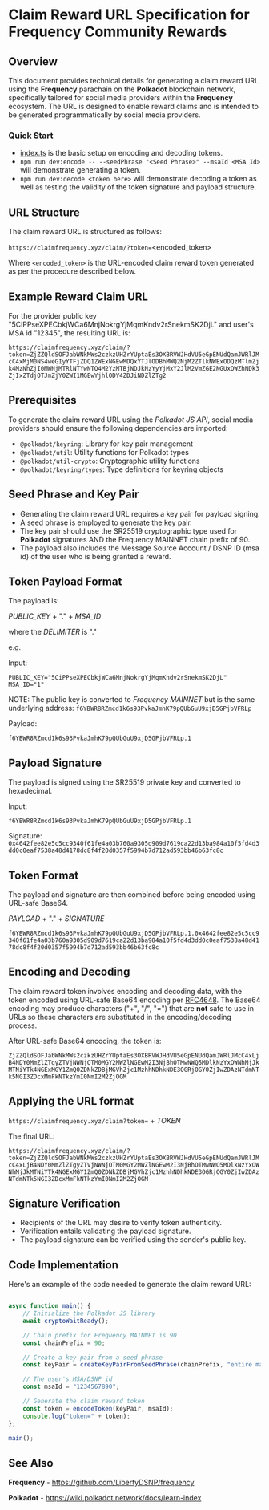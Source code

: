 # Claim Reward URL Specification for Frequency Community Rewards

## Overview

This document provides technical details for generating a claim reward URL using the **Frequency** parachain on the **Polkadot** blockchain network, specifically tailored for social media providers within the **Frequency** ecosystem. The URL is designed to enable reward claims and is intended to be generated programmatically by social media providers.

### Quick Start

- [index.ts](./src/index.ts) is the basic setup on encoding and decoding tokens.
- `npm run dev:encode -- --seedPhrase "<Seed Phrase>" --msaId <MSA Id>` will demonstrate generating a token.
- `npm run dev:decode <token here>` will demonstrate decoding a token as well as testing the validity of the token signature and payload structure.

## URL Structure

The claim reward URL is structured as follows:

`https://claimfrequency.xyz/claim/?token=`<encoded_token>

Where `<encoded_token>` is the URL-encoded claim reward token generated as per the procedure described below.

## Example Reward Claim URL

For the provider public key "5CiPPseXPECbkjWCa6MnjNokrgYjMqmKndv2rSnekmSK2DjL" and user's MSA id "12345", the resulting URL is:

`https://claimfrequency.xyz/claim/?token=ZjZZQldSOFJabWNkMWs2czkzUHZrYUptaEs3OXBRVWJHdVU5eGpENUdQamJWRlJMcC4xMjM0NS4weGIyYTFjZDQ1ZWExNGEwMDQxYTJlODBhMWQ2NjM2ZTlkNWExODQzMTlmZjk4MzNhZjI0MWNjMTRlNTYwNTQ4M2YzMTBjNDJkNzYyYjMxY2JlM2VmZGE2NGUxOWZhNDk3ZjIxZTdjOTJmZjY0ZWI1MGEwYjhlODY4ZDJiNDZlZTg2`

## Prerequisites

To generate the claim reward URL using the *Polkadot JS API*, social media providers should ensure the following dependencies are imported:

- `@polkadot/keyring`: Library for key pair management
- `@polkadot/util`: Utility functions for Polkadot types
- `@polkadot/util-crypto`: Cryptographic utility functions
- `@polkadot/keyring/types`: Type definitions for keyring objects

## Seed Phrase and Key Pair

- Generating the claim reward URL requires a key pair for payload signing.
- A seed phrase is employed to generate the key pair.
- The key pair should use the SR25519 cryptographic type used for **Polkadot** signatures AND the Frequency MAINNET chain prefix of 90.
- The payload also includes the Message Source Account / DSNP ID (msa id) of the user who is being granted a reward.

## Token Payload Format

The payload is:

*PUBLIC_KEY* + "." + *MSA_ID*

where the *DELIMITER* is "."

e.g.

Input:

`PUBLIC_KEY="5CiPPseXPECbkjWCa6MnjNokrgYjMqmKndv2rSnekmSK2DjL"
MSA_ID="1"`

NOTE: The public key is converted to *Frequency MAINNET* but is the same underlying address: `f6YBWR8RZmcd1k6s93PvkaJmhK79pQUbGuU9xjD5GPjbVFRLp`

Payload:

`f6YBWR8RZmcd1k6s93PvkaJmhK79pQUbGuU9xjD5GPjbVFRLp.1`

## Payload Signature

The payload is signed using the SR25519 private key and converted to hexadecimal.

Input:

`f6YBWR8RZmcd1k6s93PvkaJmhK79pQUbGuU9xjD5GPjbVFRLp.1`

Signature:
`0x4642fee82e5c5cc9340f61fe4a03b760a9305d909d7619ca22d13ba984a10f5fd4d3dd0c0eaf7538a48d4178dc8f4f20d0357f5994b7d712ad593bb46b63fc8c`

## Token Format

The payload and signature are then combined before being encoded using URL-safe Base64.

*PAYLOAD* + "." + *SIGNATURE*

`f6YBWR8RZmcd1k6s93PvkaJmhK79pQUbGuU9xjD5GPjbVFRLp.1.0x4642fee82e5c5cc9340f61fe4a03b760a9305d909d7619ca22d13ba984a10f5fd4d3dd0c0eaf7538a48d4178dc8f4f20d0357f5994b7d712ad593bb46b63fc8c`

## Encoding and Decoding

The claim reward token involves encoding and decoding data, with the token encoded using URL-safe Base64 encoding per [RFC4648](https://datatracker.ietf.org/doc/html/rfc4648).   The Base64 encoding may produce characters ("+", "/", "=") that are **not** safe to use in URLs so these characters are substituted in the encoding/decoding process.

After URL-safe Base64 encoding, the token is:

`ZjZZQldSOFJabWNkMWs2czkzUHZrYUptaEs3OXBRVWJHdVU5eGpENUdQamJWRlJMcC4xLjB4NDY0MmZlZTgyZTVjNWNjOTM0MGY2MWZlNGEwM2I3NjBhOTMwNWQ5MDlkNzYxOWNhMjJkMTNiYTk4NGExMGY1ZmQ0ZDNkZDBjMGVhZjc1MzhhNDhkNDE3OGRjOGY0ZjIwZDAzNTdmNTk5NGI3ZDcxMmFkNTkzYmI0NmI2M2ZjOGM`

## Applying the URL format

`https://claimfrequency.xyz/claim?token=` + *TOKEN*

The final URL:

`https://claimfrequency.xyz/claim/?token=ZjZZQldSOFJabWNkMWs2czkzUHZrYUptaEs3OXBRVWJHdVU5eGpENUdQamJWRlJMcC4xLjB4NDY0MmZlZTgyZTVjNWNjOTM0MGY2MWZlNGEwM2I3NjBhOTMwNWQ5MDlkNzYxOWNhMjJkMTNiYTk4NGExMGY1ZmQ0ZDNkZDBjMGVhZjc1MzhhNDhkNDE3OGRjOGY0ZjIwZDAzNTdmNTk5NGI3ZDcxMmFkNTkzYmI0NmI2M2ZjOGM`

## Signature Verification

- Recipients of the URL may desire to verify token authenticity.
- Verification entails validating the payload signature.
- The payload signature can be verified using the sender's public key.

## Code Implementation

Here's an example of the code needed to generate the claim reward URL:

```typescript

async function main() {
    // Initialize the Polkadot JS library
    await cryptoWaitReady();

    // Chain prefix for Frequency MAINNET is 90
    const chainPrefix = 90;

    // Create a key pair from a seed phrase
    const keyPair = createKeyPairFromSeedPhrase(chainPrefix, "entire material egg meadow latin bargain dutch coral blood melt acoustic thought");

    // The user's MSA/DSNP id
    const msaId = "1234567890";

    // Generate the claim reward token
    const token = encodeToken(keyPair, msaId);
    console.log("token=" + token);
};

main();
```
## See Also

**Frequency** - https://github.com/LibertyDSNP/frequency

**Polkadot** - https://wiki.polkadot.network/docs/learn-index
